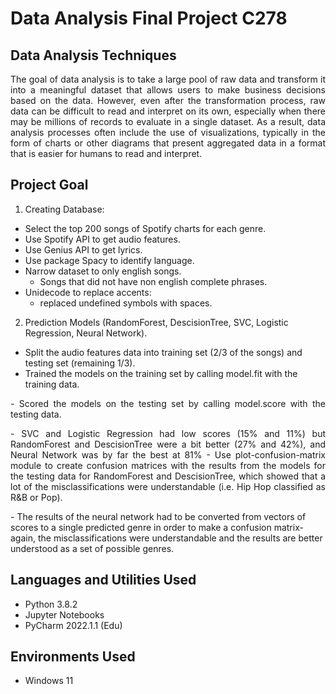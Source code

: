 <h1>Data Analysis Final Project C278 <br/><a href="https://github.com/a13jndro"> </a>

<h2>Data Analysis Techniques</h2>

<p align="justify"> The goal of data analysis is to take a large pool of raw data and transform it into a meaningful dataset that allows users to make business decisions based on the data. However, even after the transformation process, raw data can be difficult to read and interpret on its own, especially when there may be millions of records to evaluate in a single dataset.
As a result, data analysis processes often include the use of visualizations, typically in the form of charts or other diagrams that present aggregated data in a format that is easier for humans to read and interpret. 
</p>

<h2>Project Goal</h2>

1. Creating Database:
- Select the top 200 songs of Spotify charts for each genre.
- Use Spotify API to get audio features.
- Use Genius API to get lyrics.
- Use package Spacy to identify language.
- Narrow dataset to only english songs.
  - Songs that did not have non english complete phrases.
- Unidecode to replace accents:
  - replaced undefined symbols with spaces.
  
2. Prediction Models (RandomForest, DescisionTree, SVC, Logistic Regression, Neural Network).
- Split the audio features data into training set (2/3 of the songs) and testing set (remaining 1/3).
- Trained the models on the training set by calling model.fit with the training data.
<p align="justify">- Scored the models on the testing set by calling model.score with the testing data.
<p align="justify">- SVC and Logistic Regression had low scores (15% and 11%) but RandomForest and DescisionTree were a bit better (27% and 42%), and Neural Network was by far the best at 81%
- Use plot-confusion-matrix module to create confusion matrices with the results from the models for the testing data for RandomForest and DescisionTree, which showed that a lot of the misclassifications were understandable (i.e. Hip Hop classified as R&B or Pop).</p>
- The results of the neural network had to be converted from vectors of scores to a single predicted genre in order to make a confusion matrix- again, the misclassifications were understandable and the results are better understood as a set of possible genres.</p>


<h2>Languages and Utilities Used</h2>

- Python 3.8.2 
- Jupyter Notebooks
- PyCharm 2022.1.1 (Edu)

<h2>Environments Used </h2>

- Windows 11
